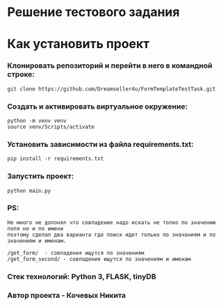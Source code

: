 <h1> Решение тестового задания</h1>

# Как установить проект 
### Клонировать репозиторий и перейти в него в командной строке:
```
git clone https://github.com/Dreamseller4u/FormTemplateTestTask.git
```
### Создать и активировать виртуальное окружение:
```
python -m venv venv
source venv/Scripts/activate
```
### Установить зависимости из файла requirements.txt:
```
pip install -r requirements.txt
```

### Запустить проект:
```
python main.py
```
### PS:
```
Не много не допонял что совпадение надо искать не толко по значению поля но и по имени
поэтому сделал два варианта где поиск идет только по значаниям и по значениям и именам.

/get_form/  - совпадения ищутся по значениям
/get_form_second/ - совпадения ищутся по значениям и именам

```
### Стек технологий: Python 3, FLASK, tinyDB
### Автор проекта - Кочевых Никита